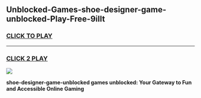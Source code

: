 
## Unblocked-Games-shoe-designer-game-unblocked-Play-Free-9illt
<h3>
<a href="https://premium76.site?title=shoe-designer-game-unblocked&ref=17A">CLICK TO PLAY</a></h3>
<hr>

<h3>
<a href="https://premium76.site?title=shoe-designer-game-unblocked&ref=17A">CLICK 2 PLAY</a>
  
</h3>

<a href="https://premium76.site?title=shoe-designer-game-unblocked&ref=17A"><img src="https://clearcache.store/games.png"></a>


**shoe-designer-game-unblocked games unblocked: Your Gateway to Fun and Accessible Online Gaming**
